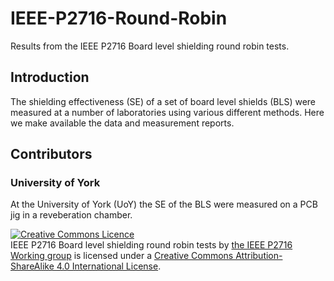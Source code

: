 # IEEE-P2716-Round-Robin
Results from the IEEE P2716 Board level shielding round robin tests.

## Introduction
The shielding effectiveness (SE) of a set of board level shields (BLS) were measured at a number of laboratories using various different methods. Here we make available the data and measurement reports.

## Contributors
### University of York
At the University of York (UoY) the SE of the BLS were measured on a PCB jig in a reveberation chamber.





<a rel="license" href="http://creativecommons.org/licenses/by-sa/4.0/"><img alt="Creative Commons Licence" style="border-width:0" src="https://i.creativecommons.org/l/by-sa/4.0/88x31.png" /></a><br /><span xmlns:dct="http://purl.org/dc/terms/" href="http://purl.org/dc/dcmitype/Dataset" property="dct:title" rel="dct:type">IEEE P2716 Board level shielding round robin tests</span> by <a xmlns:cc="http://creativecommons.org/ns#" href="https://standards.ieee.org/ieee/2716/6809/" property="cc:attributionName" rel="cc:attributionURL">the IEEE P2716 Working group</a> is licensed under a <a rel="license" href="http://creativecommons.org/licenses/by-sa/4.0/">Creative Commons Attribution-ShareAlike 4.0 International License</a>.
